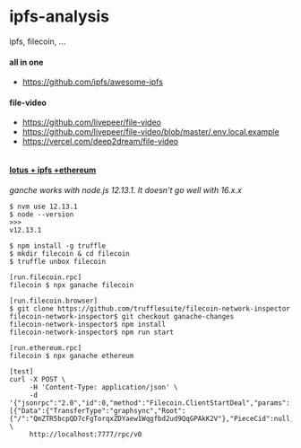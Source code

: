 # ipfs-analysis
ipfs, filecoin, ...
#### all in one
- https://github.com/ipfs/awesome-ipfs
#### file-video
- https://github.com/livepeer/file-video
- https://github.com/livepeer/file-video/blob/master/.env.local.example
- https://vercel.com/deep2dream/file-video
```
```
#### [lotus + ipfs +ethereum](https://github.com/truffle-box/filecoin-box)
*ganche works with node.js 12.13.1. It doesn't go well with 16.x.x*
```
$ nvm use 12.13.1
$ node --version
>>>
v12.13.1

$ npm install -g truffle
$ mkdir filecoin & cd filecoin
$ truffle unbox filecoin

[run.filecoin.rpc]
filecoin $ npx ganache filecoin

[run.filecoin.browser]
$ git clone https://github.com/trufflesuite/filecoin-network-inspector
filecoin-network-inspector$ git checkout ganache-changes
filecoin-network-inspector$ npm install
filecoin-network-inspector$ npm run start

[run.ethereum.rpc]
filecoin $ npx ganache ethereum

[test]
curl -X POST \
     -H 'Content-Type: application/json' \
     -d '{"jsonrpc":"2.0","id":0,"method":"Filecoin.ClientStartDeal","params":[{"Data":{"TransferType":"graphsync","Root":{"/":"QmZTR5bcpQD7cFgTorqxZDYaew1Wqgfbd2ud9QqGPAkK2V"},"PieceCid":null,"PieceSize":0},"Wallet":"t3s3la37547tijmoeiep7ktogws3tep2eqrralh7rhi2mpe46q574gceyy467356onblzvwf7ejlelo2rdsg4q","Miner":"t01000","EpochPrice":"2500","MinBlocksDuration":300}]}' \
     http://localhost:7777/rpc/v0

```
